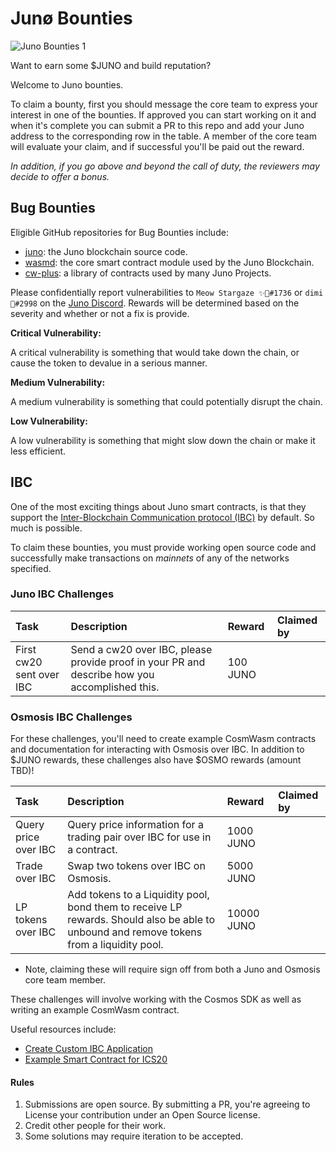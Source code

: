 # Junø Bounties

![Juno Bounties 1](https://user-images.githubusercontent.com/79812965/142215575-14f73bb6-cb9c-492c-92e5-47dde2d31133.png)

Want to earn some $JUNO and build reputation?

Welcome to Juno bounties.

To claim a bounty, first you should message the core team to express your interest in one of the bounties. If approved you can start working on it and when it's complete you can submit a PR to this repo and add your Juno address to the corresponding row in the table. A member of the core team will evaluate your claim, and if successful you'll be paid out the reward.

_In addition, if you go above and beyond the call of duty, the reviewers may decide to offer a bonus._

## Bug Bounties

Eligible GitHub repositories for Bug Bounties include:
- [juno](https://github.com/CosmosContracts/juno): the Juno blockchain source code.
- [wasmd](https://github.com/cosmwasm/wasmd): the core smart contract module used by the Juno Blockchain.
- [cw-plus](https://github.com/cosmwasm/cw-plus): a library of contracts used by many Juno Projects.

Please confidentially report vulnerabilities to `Meow Stargaze ✨🔭#1736` or `dimi 🦙#2998` on the [Juno Discord](https://discord.gg/QcWPfK4gJ2). Rewards will be determined based on the severity and whether or not a fix is provide.

**Critical Vulnerability:**

A critical vulnerability is something that would take down the chain, or cause the token to devalue in a serious manner.

**Medium Vulnerability:**

A medium vulnerability is something that could potentially disrupt the chain.

**Low Vulnerability:**

A low vulnerability is something that might slow down the chain or make it less efficient.

## IBC

One of the most exciting things about Juno smart contracts, is that they support the [Inter-Blockchain Communication protocol (IBC)](https://ibcprotocol.org/) by default. So much is possible.

To claim these bounties, you must provide working open source code and successfully make transactions on _mainnets_ of any of the networks specified.

### Juno IBC Challenges

| Task                     | Description                                                                                   | Reward   | Claimed by |
| :----------------------- | :-------------------------------------------------------------------------------------------- | :------- | :--------- |
| First cw20 sent over IBC | Send a cw20 over IBC, please provide proof in your PR and describe how you accomplished this. | 100 JUNO |            |

### Osmosis IBC Challenges

For these challenges, you'll need to create example CosmWasm contracts and documentation for interacting with Osmosis over IBC. In addition to $JUNO rewards, these challenges also have $OSMO rewards (amount TBD)!

| Task                 | Description                                                                                                                              | Reward     | Claimed by |
| :------------------- | :--------------------------------------------------------------------------------------------------------------------------------------- | :--------- | :--------- |
| Query price over IBC | Query price information for a trading pair over IBC for use in a contract.                                                               | 1000 JUNO  |            |
| Trade over IBC       | Swap two tokens over IBC on Osmosis.                                                                                                     | 5000 JUNO  |            |
| LP tokens over IBC   | Add tokens to a Liquidity pool, bond them to receive LP rewards. Should also be able to unbound and remove tokens from a liquidity pool. | 10000 JUNO |            |

- Note, claiming these will require sign off from both a Juno and Osmosis core team member.

These challenges will involve working with the Cosmos SDK as well as writing an example CosmWasm contract.

Useful resources include:

- [Create Custom IBC Application](https://docs.cosmos.network/master/ibc/custom.html)
- [Example Smart Contract for ICS20](https://github.com/CosmWasm/cw-plus/tree/main/contracts/cw20-ics20)

#### Rules

1. Submissions are open source. By submitting a PR, you're agreeing to License your contribution under an Open Source license.
2. Credit other people for their work.
3. Some solutions may require iteration to be accepted.
